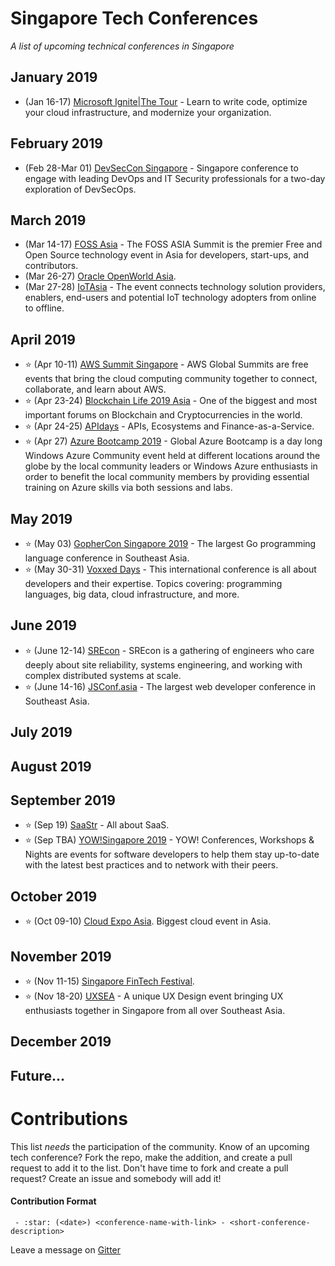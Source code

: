 # Singapore Tech Conferences
*A list of upcoming technical conferences in Singapore*

## January 2019
- (Jan 16-17) [Microsoft Ignite|The Tour](https://www.microsoft.com/en-sg/ignite-the-tour/singapore) - Learn to write code, optimize your cloud infrastructure, and modernize your organization.
## February 2019
- (Feb 28-Mar 01) [DevSecCon Singapore](https://www.devseccon.com/singapore-2019) - Singapore conference to engage with leading DevOps and IT Security professionals for a two-day exploration of DevSecOps.
## March 2019
- (Mar 14-17) [FOSS Asia](https://2019.fossasia.org) - The FOSS ASIA Summit is the premier Free and Open Source technology event in Asia for developers, start-ups, and contributors. 
- (Mar 26-27) [Oracle OpenWorld Asia](https://www.oracle.com/sg/openworld).
- (Mar 27-28) [IoTAsia](https://www.internetofthingsasia.com) - The event connects technology solution providers, enablers, end-users and potential IoT technology adopters from online to offline.
## April 2019
- :star: (Apr 10-11) [AWS Summit Singapore](https://pages.awscloud.com/2019-Global-AWS-Summit) - AWS Global Summits are free events that bring the cloud computing community together to connect, collaborate, and learn about AWS.
- :star: (Apr 23-24) [Blockchain Life 2019 Asia](https://blockchain-life.com/asia/en) - One of the biggest and most important forums on Blockchain and Сryptocurrencies in the world.
- :star: (Apr 24-25) [APIdays](https://www.apidays.co/singapore2019) - APIs, Ecosystems and Finance-as-a-Service.
- :star: (Apr 27) [Azure Bootcamp 2019](https://global.azurebootcamp.net) - Global Azure Bootcamp is a day long Windows Azure Community event held at different locations around the globe by the local community leaders or Windows Azure enthusiasts in order to benefit the local community members by providing essential training on Azure skills via both sessions and labs.
## May 2019
- :star: (May 03) [GopherCon Singapore 2019](https://gophercon.sg) - The largest Go programming language conference in Southeast Asia.
- :star: (May 30-31) [Voxxed Days](https://voxxeddays.com/singapore) - This international conference is all about developers and their expertise. Topics covering: programming languages, big data, cloud infrastructure, and more.
## June 2019
- :star: (June 12-14) [SREcon](https://www.usenix.org/conference/srecon19asia) - SREcon is a gathering of engineers who care deeply about site reliability, systems engineering, and working with complex distributed systems at scale.
- :star: (June 14-16) [JSConf.asia](https://2019.jsconf.asia) - The largest web developer conference in Southeast Asia.
## July 2019
## August 2019
## September 2019
- :star: (Sep 19) [SaaStr](https://www.saastr.com/saastr-east) - All about SaaS.
- :star: (Sep TBA) [YOW!Singapore 2019](https://www.yowconference.sg) - YOW! Conferences, Workshops & Nights are events for software developers to help them stay up-to-date with the latest best practices and to network with their peers.
## October 2019
- :star: (Oct 09-10) [Cloud Expo Asia](https://www.cloudexpoasia.com). Biggest cloud event in Asia.
## November 2019
- :star: (Nov 11-15) [Singapore FinTech Festival](https://fintechfestival.sg).
- :star: (Nov 18-20) [UXSEA](https://uxsea.org/summit-2019) - A unique UX Design event bringing UX enthusiasts together in Singapore from all over Southeast Asia. 
## December 2019
## Future...

# Contributions

This list *needs* the participation of the community.  Know of an upcoming tech conference?  Fork the repo, make the addition, and create a pull request to add it to the list.  Don't have time to fork and create a pull request?  Create an issue and somebody will add it!

#### Contribution Format

` - :star: (<date>) <conference-name-with-link> - <short-conference-description>`

Leave a message on [Gitter](https://gitter.im/tech-conf-sg/community)
